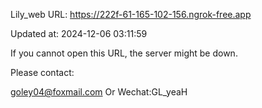 Lily_web URL: https://222f-61-165-102-156.ngrok-free.app

Updated at: 2024-12-06 03:11:59

If you cannot open this URL, the server might be down.

Please contact: 

goley04@foxmail.com Or Wechat:GL_yeaH